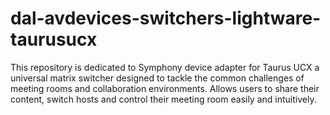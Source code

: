 # dal-avdevices-switchers-lightware-taurusucx
This repository is dedicated to Symphony device adapter for Taurus UCX a universal matrix switcher designed to tackle the common challenges of meeting rooms and collaboration environments. Allows users to share their content, switch hosts and control their meeting room easily and intuitively.
